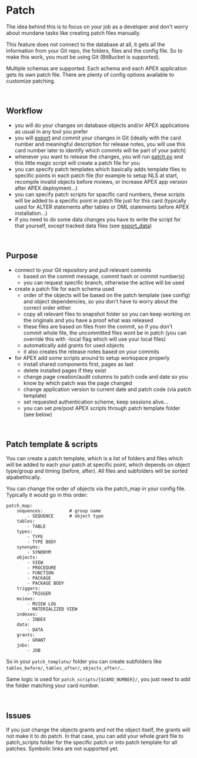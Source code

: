 # Patch

The idea behind this is to focus on your job as a developer and don't worry about mundane tasks like creating patch files manually.

This feature does not connect to the database at all, it gets all the information from your Git repo, the folders, files and the config file.
So to make this work, you must be using Git (BitBucket is supported).

Multiple schemas are supported. Each achema and each APEX application gets its own patch file.
There are plenty of config options available to customize patching.

&nbsp;

## Workflow

- you will do your changes on database objects and/or APEX applications as usual in any tool you prefer
- you will [export](./export.md) and commit your changes in Git (ideally with the card number and meaningful description for release notes, you will use this card number later to identify which commits will be part of your patch)
- whenever you want to release the changes, you will run [patch.py](../patch.py) and this little magic script will create a patch file for you
- you can specify patch templates which basically adds template files to specific points in each patch file (for example to setup NLS at start, recompile invalid objects before mviews, or increase APEX app version after APEX deployment...)
- you can specify patch scripts for spacific card numbers, these scripts will be added to a specific point in patch file just for this card (typically used for ALTER statements after tables or DML statements before APEX installation...)
- if you need to do some data changes you have to write the script for that yourself, except tracked data files (see [export_data](./export_data.md))

&nbsp;

## Purpose

- connect to your Git repository and pull relevant commits
  - based on the commit message, commit hash or commit number(s)
  - you can request specific branch, otherwise the active will be used
- create a patch file for each schema used
  - order of the objects will be based on the patch template (see config) and object dependencies, so you don't have to worry about the correct order either
  - copy all relevant files to snapshot folder so you can keep working on the originals and you have a proof what was released
  - these files are based on files from the commit, so if you don't commit whole file, the uncommitted files wont be in patch (you can override this with -local flag which will use your local files)
  - automatically add grants for used objects
  - it also creates the release notes based on your commits
- for APEX add some scripts around to setup workspace properly
  - install shared components first, pages as last
  - delete installed pages if they exist
  - change page creation/audit columns to patch code and date so you know by which patch was the page changed
  - change application version to current date and patch code (via patch template)
  - set requested authentication scheme, keep sessions alive...
  - you can set pre/post APEX scripts through patch template folder (see below)

&nbsp;

## Patch template & scripts

You can create a patch template, which is a list of folders and files which will be added to each your patch at specific point, which depends on object type/group and timing (before, after). All files and subfolders will be sorted alpabethically.

You can change the order of objects via the patch_map in your config file.
Typically it would go in this order:

```
patch_map:
    sequences:          # group name
        - SEQUENCE      # object type
    tables:
        - TABLE
    types:
        - TYPE
        - TYPE BODY
    synonyms:
        - SYNONYM
    objects:
        - VIEW
        - PROCEDURE
        - FUNCTION
        - PACKAGE
        - PACKAGE BODY
    triggers:
        - TRIGGER
    mviews:
        - MVIEW LOG
        - MATERIALIZED VIEW
    indexes:
        - INDEX
    data:
        - DATA
    grants:
        - GRANT
    jobs:
        - JOB
```

So in your `patch_template/` folder you can create subfolders like `tables_before/`, `tables_after/`, `objects_after/`...

Same logic is used for `patch_scripts/{$CARD_NUMBER}/`, you just need to add the folder matching your card number.

&nbsp;

## Issues

If you just change the objects grants and not the object itself, the grants will not make it to do patch. In that case, you can add your whole grant file to patch_scripts folder for the specific patch or into patch template for all patches. Symbolic links are not supported yet.

